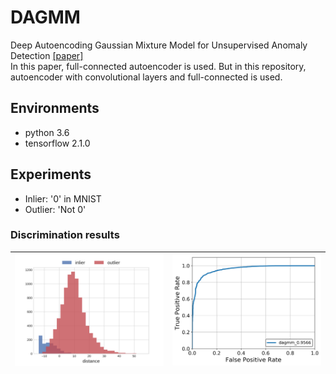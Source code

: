 # DAGMM
Deep Autoencoding Gaussian Mixture Model for Unsupervised Anomaly Detection [[paper]](https://openreview.net/forum?id=BJJLHbb0-)  
In this paper, full-connected autoencoder is used.
But in this repository, autoencoder with convolutional layers and full-connected is used.

## Environments
* python 3.6
* tensorflow 2.1.0

## Experiments
* Inlier: '0' in MNIST
* Outlier: 'Not 0'

### Discrimination results
| <img src="assets/energy_histogram.png"> | <img src="assets/roc.png"> |
|-|-|
